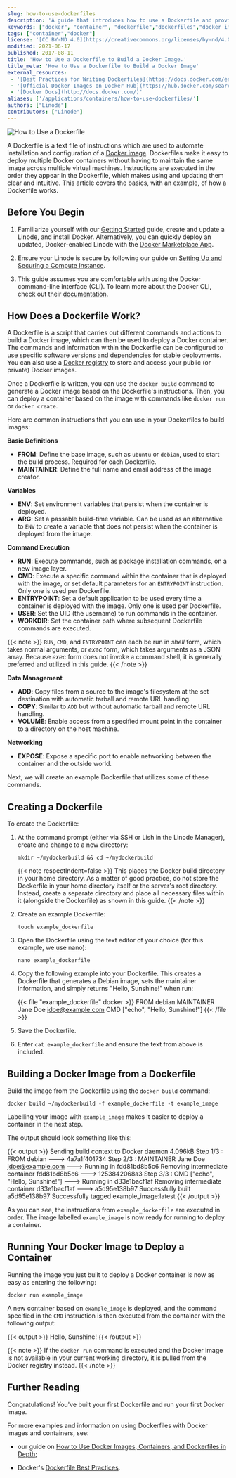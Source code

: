 ```yaml
---
slug: how-to-use-dockerfiles
description: 'A guide that introduces how to use a Dockerfile and provides examples on how to use it to build and run a Docker image on your Linode.'
keywords: ["docker", "container", "dockerfile","dockerfiles","docker image","docker images"]
tags: ["container","docker"]
license: '[CC BY-ND 4.0](https://creativecommons.org/licenses/by-nd/4.0)'
modified: 2021-06-17
published: 2017-08-11
title: 'How to Use a Dockerfile to Build a Docker Image.'
title_meta: 'How to Use a Dockerfile to Build a Docker Image'
external_resources:
 - '[Best Practices for Writing Dockerfiles](https://docs.docker.com/engine/userguide/eng-image/dockerfile_best-practices)'
 - '[Official Docker Images on Docker Hub](https://hub.docker.com/search?q=&type=image&image_filter=official&page=1)'
 - '[Docker Docs](http://docs.docker.com/)'
aliases: ['/applications/containers/how-to-use-dockerfiles/']
authors: ["Linode"]
contributors: ["Linode"]
---
```

![How to Use a Dockerfile](how-to-use-dockerfile.png "How to Use a Dockerfile")

A Dockerfile is a text file of instructions which are used to automate installation and configuration of a [Docker image](/docs/guides/introduction-to-docker/#docker-images). Dockerfiles make it easy to deploy multiple Docker containers without having to maintain the same image across multiple virtual machines. Instructions are executed in the order they appear in the Dockerfile, which makes using and updating them clear and intuitive. This article covers the basics, with an example, of how a Dockerfile works.

## Before You Begin

1.  Familiarize yourself with our [Getting Started](/docs/products/platform/get-started/) guide, create and update a Linode, and install Docker. Alternatively, you can quickly deploy an updated, Docker-enabled Linode with the [Docker Marketplace App](https://www.linode.com/marketplace/apps/linode/docker/).

2.  Ensure your Linode is secure by following our guide on [Setting Up and Securing a Compute Instance](/docs/products/compute/compute-instances/guides/set-up-and-secure/).

3.  This guide assumes you are comfortable with using the Docker command-line interface (CLI). To learn more about the Docker CLI, check out their [documentation](https://docs.docker.com/engine/reference/commandline/cli/).

## How Does a Dockerfile Work?

A Dockerfile is a script that carries out different commands and actions to build a Docker image, which can then be used to deploy a Docker container. The commands and information within the Dockerfile can be configured to use specific software versions and dependencies for stable deployments. You can also use a [Docker registry](https://docs.docker.com/registry/) to store and access your public (or private) Docker images.

Once a Dockerfile is written, you can use the `docker build` command to generate a Docker image based on the Dockerfile's instructions. Then, you can deploy a container based on the image with commands like `docker run` or `docker create`.

Here are common instructions that you can use in your Dockerfiles to build images:

**Basic Definitions**

- **FROM**: Define the base image, such as `ubuntu` or `debian`, used to start the build process. Required for each Dockerfile.
- **MAINTAINER**: Define the full name and email address of the image creator.

**Variables**

- **ENV**: Set environment variables that persist when the container is deployed.
- **ARG**: Set a passable build-time variable. Can be used as an alternative to `ENV` to create a variable that does not persist when the container is deployed from the image.

**Command Execution**

- **RUN**: Execute commands, such as package installation commands, on a new image layer.
- **CMD**: Execute a specific command within the container that is deployed with the image, or set default parameters for an `ENTRYPOINT` instruction. Only one is used per Dockerfile.
- **ENTRYPOINT**: Set a default application to be used every time a container is deployed with the image. Only one is used per Dockerfile.
- **USER**: Set the UID (the username) to run commands in the container.
- **WORKDIR**: Set the container path where subsequent Dockerfile commands are executed.

{{< note >}}
`RUN`, `CMD`, and `ENTRYPOINT` can each be run in *shell* form, which takes normal arguments, or *exec* form, which takes arguments as a JSON array. Because *exec* form does not invoke a command shell, it is generally preferred and utilized in this guide.
{{< /note >}}

**Data Management**

- **ADD**: Copy files from a source to the image's filesystem at the set destination with automatic tarball and remote URL handling.
- **COPY**: Similar to `ADD` but without automatic tarball and remote URL handling.
- **VOLUME**: Enable access from a specified mount point in the container to a directory on the host machine.

**Networking**

- **EXPOSE**: Expose a specific port to enable networking between the container and the outside world.

Next, we will create an example Dockerfile that utilizes some of these commands.

## Creating a Dockerfile

To create the Dockerfile:

1.  At the command prompt (either via SSH or Lish in the Linode Manager), create and change to a new directory:

        mkdir ~/mydockerbuild && cd ~/mydockerbuild

    {{< note respectIndent=false >}}
This places the Docker build directory in your home directory. As a matter of good practice, do not store the Dockerfile in your home directory itself or the server's root directory. Instead, create a separate directory and place all necessary files within it (alongside the Dockerfile) as shown in this guide.
{{< /note >}}

2.  Create an example Dockerfile:

        touch example_dockerfile

3.  Open the Dockerfile using the text editor of your choice (for this example, we use nano):

        nano example_dockerfile

4.  Copy the following example into your Dockerfile. This creates a Dockerfile that generates a Debian image, sets the maintainer information, and simply returns "Hello, Sunshine!" when run:

    {{< file "example_dockerfile" docker >}}
FROM debian
MAINTAINER Jane Doe jdoe@example.com
CMD ["echo", "Hello, Sunshine!"]
{{< /file >}}

5.  Save the Dockerfile.

6.  Enter `cat example_dockerfile` and ensure the text from above is included.

## Building a Docker Image from a Dockerfile

Build the image from the Dockerfile using the `docker build` command:

    docker build ~/mydockerbuild -f example_dockerfile -t example_image

Labelling your image with `example_image` makes it easier to deploy a container in the next step.

The output should look something like this:

{{< output >}}
Sending build context to Docker daemon  4.096kB
Step 1/3 : FROM debian
 ---> 4a7a1f401734
Step 2/3 : MAINTAINER Jane Doe jdoe@example.com
 ---> Running in fdd81bd8b5c6
Removing intermediate container fdd81bd8b5c6
 ---> 1253842068a3
Step 3/3 : CMD ["echo", "Hello, Sunshine!"]
 ---> Running in d33e1bacf1af
Removing intermediate container d33e1bacf1af
 ---> a5d95e138b97
Successfully built a5d95e138b97
Successfully tagged example_image:latest
{{< /output >}}

As you can see, the instructions from `example_dockerfile` are executed in order. The image labelled `example_image` is now ready for running to deploy a container.

## Running Your Docker Image to Deploy a Container

Running the image you just built to deploy a Docker container is now as easy as entering the following:

    docker run example_image

A new container based on `example_image` is deployed, and the command specified in the `CMD` instruction is then executed from the container with the following output:

{{< output >}}
Hello, Sunshine!
{{< /output >}}

{{< note >}}
If the `docker run` command is executed and the Docker image is not available in your current working directory, it is pulled from the Docker registry instead.
{{< /note >}}

## Further Reading

Congratulations! You've built your first Dockerfile and run your first Docker image.

For more examples and information on using Dockerfiles with Docker images and containers, see:

-   our guide on [How to Use Docker Images, Containers, and Dockerfiles in Depth](/docs/guides/docker-images-containers-and-dockerfiles-in-depth);

-   Docker's [Dockerfile Best Practices](https://docs.docker.com/engine/userguide/eng-image/dockerfile_best-practices/).
